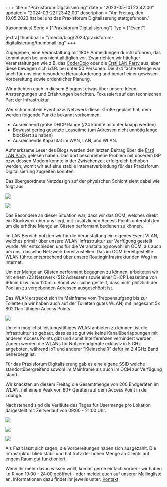 +++
title = "Praxisforum Digitalisierung"
date = "2023-05-10T23:42:00"
updated = "2024-03-22T23:42:00"
description = "Am Freitag, den 10.05.2023 hat bei uns das Praxisforum Digitaliserung stattgefunden."

[taxonomies]
Serie = ["Praxisforum Digitalisierung"]
Typ = ["Event"]

[extra]
thumbnail = "/media/blog/2023/praxisforum-digitalisierung/thumbnail.jpg"
+++

Zugegeben, eine Veranstaltung mit 180+ Anmeldungen durchzuführen, das kommt auch bei uns nicht alltäglich vor. Zwar
richten wir häufiger Veranstaltungen wie z.B. das [CoderDojo](@/calendar.md) oder
die [Ersti LAN Party](@/blog/2023/2023-04-16-lan-party-2023-04-review.md) aus, aber diese bewegen sich i.d.R. bei unter
50 Personen. Die 3-4 fache Menge war auch für uns eine besondere Herausforderung und bedarf einer gewissen Vorbereitung
sowie ordentlicher Planung.

Wir möchten euch in diesem Blogpost etwas über unsere Ideen, Anstrengungen und Erfahrungen berichten. Fokussiert auf den
technischen Part der Infrastruktur.

Wer schonmal ein Event bzw. Netzwerk dieser Größe geplant hat, dem werden folgende Punkte bekannt vorkommen.

* Ausreichend große DHCP Range (/24 könnte mitunter knapp werden)
* Bewusst gering gesetzte Leasetime (um Adressen nicht unnötig lange blockiert zu haben)
* Ausreichende Kapazität im WAN, LAN, und WLAN.

Aufmerksame Leser des Blogs werden den letzten Beitrag über
die [Ersti LAN Party](@/blog/2023/2023-04-16-lan-party-2023-04-review.md) gelesen haben. Das dort beschriebene Problem
mit unserem ISP bzw. dessen Modem konnte in der Zwischenzeit erfolgreich behoben werden, womit wir auf eine stabile
Internetverbindung für das Praxisforum Digitalisierung zugreifen konnten.

Das übergeordnete Netzdesign auf der physischen Schicht sieht dabei wie folgt aus.

![](../../../media/blog/2023/praxisforum-digitalisierung/01-overview-lan.png)

![](../../../media/blog/2023/praxisforum-digitalisierung/01-01-wan.png)

Das Besondere an dieser Situation war, dass wir das OCM, welches direkt ein Stockwerk über uns liegt, mit zusätzlichen
Access Points unterstützten um die erhöhte Menge an Gästen performant bedienen zu können.

Im LAN Bereich nutzten wir für die Veranstaltung ein eigenes Event VLAN, welches primär über unsere WLAN-Infrastruktur
zur Verfügung gestellt wurde. Wir entschieden uns für die Veranstaltung sowohl im OCM, als auch bei uns, dasselbe
Netzwerk bereitzustellen. Das im OCM bereitgestellte WLAN führte entsprechend über unsere Routinginfrastruktur den Weg
ins Internet.

Um der Menge an Gästen performant begegnen zu können, arbeiteten wir mit einem /23 Netzwerk (512 Adressen) sowie einer
DHCP Leasetime von 60min bzw. max 120min. Somit war sichergestellt, dass nicht plötzlich der Pool an zu vergebenden
Adressen ausgeschöpft ist.

Das WLAN erstreckt sich im Mainframe vom Treppenaufgang bis zur Toilette (ja wir haben auch auf der Toiletten gutes
WLAN) mit insgesamt 5x 802.11ac fähigen Access Points.

![](../../../media/blog/2023/praxisforum-digitalisierung/02-overview-wlan.png)

Um ein möglichst leistungsfähiges WLAN anbieten zu können, ist die Infrastruktur so gebaut, dass es so gut wie keine
Kanalüberlappungen mit anderen Access Points gibt und somit Interferenzen verhindert werden. Zudem werden die WLANs für
Nutzerendgeräte exklusiv in 5 GHz angeboten, während IoT und anderer "Kleinscheiß" dafür im 2.4GHz Band beherbergt ist.

Für das Praxisforum Digitalisierung gab es eine eigene SSID welche standortübergreifend sowohl im Mainframe als auch im
OCM zur Verfügung stand.

Wir knackten an diesem Freitag die Gesamtmenge von 200 Endgeräten im WLAN, mit einem Peak von 60+ Geräten auf dem Access
Point in der Lounge.

Nachstehend sind die Verläufe des Tages für Usermenge pro Lokation dargestellt mit Zeitverlauf von 09:00 - 21:00 Uhr.

![](../../../media/blog/2023/praxisforum-digitalisierung/03-laser.png)

![](../../../media/blog/2023/praxisforum-digitalisierung/04-lounge.png)

![](../../../media/blog/2023/praxisforum-digitalisierung/05-vorstand.png)

Als Fazit lässt sich sagen, die Vorbereitungen haben sich ausgezahlt. Die Infrastruktur blieb stabil und hat trotz der
hohen Menge an Clients auf engem Raum gut funktioniert.

Wenn Ihr mehr davon wissen wollt, kommt gerne einfach vorbei - wir haben i.d.R von 19:00 - 24:00 geöffnet - oder meldet
euch auf unserer Mailingliste an. Informationen dazu findet ihr jeweils unter: [Kontakt](@/contact.md)
